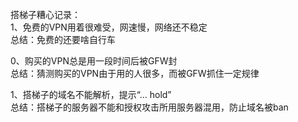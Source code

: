 搭梯子糟心记录：  
1、免费的VPN用着很难受，网速慢，网络还不稳定  
总结：免费的还要啥自行车

0、购买的VPN总是用一段时间后被GFW封  
总结：猜测购买的VPN由于用的人很多，而被GFW抓住一定规律

1、搭梯子的域名不能解析，提示“... hold”  
总结：搭梯子的服务器不能和授权攻击所用服务器混用，防止域名被ban
